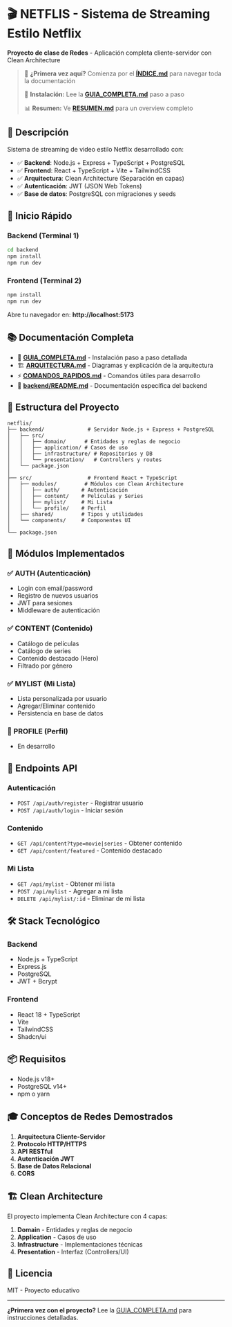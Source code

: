 # 🎬 NETFLIS - Sistema de Streaming Estilo Netflix

**Proyecto de clase de Redes** - Aplicación completa cliente-servidor con Clean Architecture

> 📑 **¿Primera vez aquí?** Comienza por el **[ÍNDICE.md](INDICE.md)** para navegar toda la documentación
> 
> 📘 **Instalación:** Lee la **[GUIA_COMPLETA.md](GUIA_COMPLETA.md)** paso a paso
> 
> 📊 **Resumen:** Ve **[RESUMEN.md](RESUMEN.md)** para un overview completo

## 📖 Descripción

Sistema de streaming de video estilo Netflix desarrollado con:
- ✅ **Backend**: Node.js + Express + TypeScript + PostgreSQL
- ✅ **Frontend**: React + TypeScript + Vite + TailwindCSS
- ✅ **Arquitectura**: Clean Architecture (Separación en capas)
- ✅ **Autenticación**: JWT (JSON Web Tokens)
- ✅ **Base de datos**: PostgreSQL con migraciones y seeds

## 🚀 Inicio Rápido

### **Backend (Terminal 1)**
```bash
cd backend
npm install
npm run dev
```

### **Frontend (Terminal 2)**
```bash
npm install
npm run dev
```

Abre tu navegador en: **http://localhost:5173**

## 📚 Documentación Completa

- 📘 **[GUIA_COMPLETA.md](GUIA_COMPLETA.md)** - Instalación paso a paso detallada
- 🏗️ **[ARQUITECTURA.md](ARQUITECTURA.md)** - Diagramas y explicación de la arquitectura
- ⚡ **[COMANDOS_RAPIDOS.md](COMANDOS_RAPIDOS.md)** - Comandos útiles para desarrollo
- 📁 **[backend/README.md](backend/README.md)** - Documentación específica del backend

## 📁 Estructura del Proyecto

```
netflis/
├── backend/              # Servidor Node.js + Express + PostgreSQL
│   ├── src/
│   │   ├── domain/      # Entidades y reglas de negocio
│   │   ├── application/ # Casos de uso
│   │   ├── infrastructure/ # Repositorios y DB
│   │   └── presentation/   # Controllers y routes
│   └── package.json
│
├── src/                  # Frontend React + TypeScript
│   ├── modules/         # Módulos con Clean Architecture
│   │   ├── auth/       # Autenticación
│   │   ├── content/    # Películas y Series
│   │   ├── mylist/     # Mi Lista
│   │   └── profile/    # Perfil
│   ├── shared/         # Tipos y utilidades
│   └── components/     # Componentes UI
│
└── package.json
```

## 🎯 Módulos Implementados

### **✅ AUTH (Autenticación)**
- Login con email/password
- Registro de nuevos usuarios
- JWT para sesiones
- Middleware de autenticación

### **✅ CONTENT (Contenido)**
- Catálogo de películas
- Catálogo de series
- Contenido destacado (Hero)
- Filtrado por género

### **✅ MYLIST (Mi Lista)**
- Lista personalizada por usuario
- Agregar/Eliminar contenido
- Persistencia en base de datos

### **🚧 PROFILE (Perfil)**
- En desarrollo

## 🔌 Endpoints API

### Autenticación
- `POST /api/auth/register` - Registrar usuario
- `POST /api/auth/login` - Iniciar sesión

### Contenido
- `GET /api/content?type=movie|series` - Obtener contenido
- `GET /api/content/featured` - Contenido destacado

### Mi Lista
- `GET /api/mylist` - Obtener mi lista
- `POST /api/mylist` - Agregar a mi lista
- `DELETE /api/mylist/:id` - Eliminar de mi lista

## 🛠️ Stack Tecnológico

### Backend
- Node.js + TypeScript
- Express.js
- PostgreSQL
- JWT + Bcrypt

### Frontend
- React 18 + TypeScript
- Vite
- TailwindCSS
- Shadcn/ui

## 📦 Requisitos

- Node.js v18+
- PostgreSQL v14+
- npm o yarn

## 🎓 Conceptos de Redes Demostrados

1. **Arquitectura Cliente-Servidor**
2. **Protocolo HTTP/HTTPS**
3. **API RESTful**
4. **Autenticación JWT**
5. **Base de Datos Relacional**
6. **CORS**

## 🏗️ Clean Architecture

El proyecto implementa Clean Architecture con 4 capas:

1. **Domain** - Entidades y reglas de negocio
2. **Application** - Casos de uso
3. **Infrastructure** - Implementaciones técnicas
4. **Presentation** - Interfaz (Controllers/UI)

## 📝 Licencia

MIT - Proyecto educativo

---

**¿Primera vez con el proyecto?** Lee la [GUIA_COMPLETA.md](GUIA_COMPLETA.md) para instrucciones detalladas.

